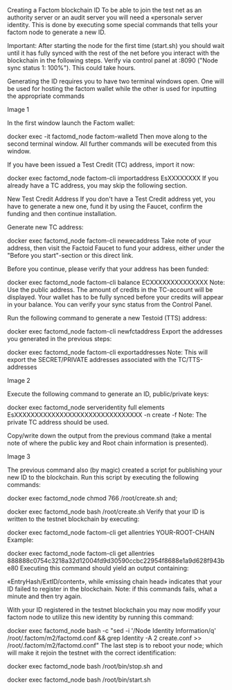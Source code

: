Creating a Factom blockchain ID
To be able to join the test net as an authority server or an audit server you will need a «personal» server identity. This is done by executing some special commands that tells your factom node to generate a new ID.

Important: After starting the node for the first time (start.sh) you should wait until it has fully synced with the rest of the net before you interact with the blockchain in the following steps. Verify via control panel at :8090 ("Node sync status 1: 100%"). This could take hours.

Generating the ID requires you to have two terminal windows open. One will be used for hosting the factom wallet while the other is used for inputting the appropriate commands

Image 1

In the first window launch the Factom wallet:

docker exec -it factomd_node factom-walletd
Then move along to the second terminal window. All further commands will be executed from this window.

If you have been issued a Test Credit (TC) address, import it now:

docker exec factomd_node factom-cli importaddress EsXXXXXXXX
If you already have a TC address, you may skip the following section.

New Test Credit Address
If you don't have a Test Credit address yet, you have to generate a new one, fund it by using the Faucet, confirm the funding and then continue installation.

Generate new TC address:

docker exec factomd_node factom-cli newecaddress
Take note of your address, then visit the Factoid Faucet to fund your address, either under the "Before you start"-section or this direct link.

Before you continue, please verify that your address has been funded:

docker exec factomd_node factom-cli balance ECXXXXXXXXXXXXXX
Note: Use the public address. The amount of credits in the TC-account will be displayed. Your wallet has to be fully synced before your credits will appear in your balance. You can verify your sync status from the Control Panel.

Run the following command to generate a new Testoid (TTS) address:

docker exec factomd_node factom-cli newfctaddress
Export the addresses you generated in the previous steps:

docker exec factomd_node factom-cli exportaddresses
Note: This will export the SECRET/PRIVATE addresses associated with the TC/TTS-addresses

Image 2

Execute the following command to generate an ID, public/private keys:

docker exec factomd_node serveridentity full elements EsXXXXXXXXXXXXXXXXXXXXXXXXXXXXXXX -n create -f
Note: The private TC address should be used.

Copy/write down the output from the previous command (take a mental note of where the public key and Root chain information is presented).

Image 3

The previous command also (by magic) created a script for publishing your new ID to the blockchain. Run this script by executing the following commands:

docker exec factomd_node chmod 766 /root/create.sh
and;

docker exec factomd_node bash /root/create.sh
Verify that your ID is written to the testnet blockchain by executing:

docker exec factomd_node factom-cli get allentries YOUR-ROOT-CHAIN
Example:

docker exec factomd_node factom-cli get allentries 888888c0754c3218a32d12004fd9d30590ccbc22954f8688e1a9d628f943be80
Executing this command should yield an output containing:

«EntryHash/ExtID/content», while «missing chain head» indicates that your ID failed to register in the blockchain.
Note: if this commands fails, what a minute and then try again.

With your ID registered in the testnet blockchain you may now modify your factom node to utilize this new identity by running this command:

docker exec factomd_node bash -c "sed -i '/Node Identity Information/q' /root/.factom/m2/factomd.conf && grep Identity -A 2 create.conf >> /root/.factom/m2/factomd.conf"
The last step is to reboot your node; which will make it rejoin the testnet with the correct identification:

docker exec factomd_node bash /root/bin/stop.sh
and

docker exec factomd_node bash /root/bin/start.sh
